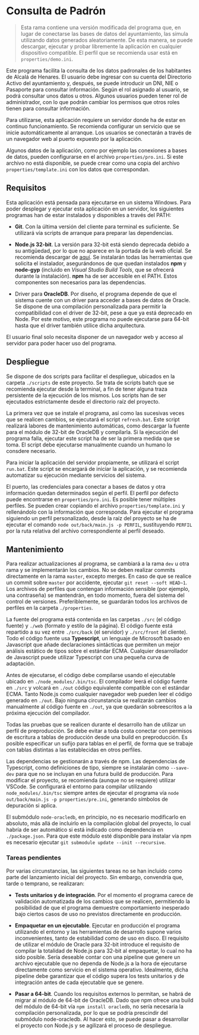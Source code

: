 # Consulta de Padrón

> Esta rama contiene una versión modificada del programa que, en lugar de conectarse las bases de datos del ayuntamiento, las simula utilizando datos generados aleatoriamente. De esta manera, se puede descargar, ejecutar y probar libremente la aplicación en cualquier dispositivo compatible. El perfil que se recomienda usar está en `properties/demo.ini`.

Este programa facilita la consulta de los datos padronales de los habitantes de Alcalá de Henares. El usuario debe ingresar con su cuenta del Directorio Activo del ayuntamiento y, después, se puede introducir un DNI, NIE o Pasaporte para consultar información. Según el rol asignado al usuario, se podrá consultar unos datos u otros. Algunos usuarios pueden tener rol de administrador, con lo que podrán cambiar los permisos que otros roles tienen para consultar información.

Para utilizarse, esta aplicación requiere un servidor donde ha de estar en continuo funcionamiento. Se recomienda configurar un servicio que se inicie automáticamente al arranque. Los usuarios se conectarán a través de un navegador web al puerto expuesto por la aplicación.

Algunos datos de la aplicación, como por ejemplo las conexiones a bases de datos, pueden configurarse en el archivo `properties/pro.ini`. Si este archivo no está disponible, se puede crear como una copia del archivo `properties/template.ini` con los datos que correspondan.


## Requisitos

Esta aplicación está pensada para ejecutarse en un sistema Windows. Para poder desplegar y ejecutar esta aplicación en un servidor, los siguientes programas han de estar instalados y disponibles a través del PATH:

* **Git**. Con la última versión del cliente para terminal es suficiente. Se utilizará vía scripts de arranque para preparar las dependencias.

* **Node.js 32-bit**. La versión para 32-bit está siendo deprecada debido a su antigüedad, por lo que no aparece en la portada de la web oficial. Se recomienda descargar de [aquí](https://nodejs.org/dist/v18.15.0/node-v18.15.0-x86.msi). Se instalarán todas las herramientas que solicita el instalador, asegurándonos de que quedan instalados **npm** y **node-gyp** (incluido en *Visual Studio Build Tools*, que se ofrecerá durante la instalación). **npm** ha de ser accesible en el PATH. Estos componentes son necesarios para las dependencias.

* Driver para **OracleDB**. Por diseño, el programa depende de que el sistema cuente con un driver para acceder a bases de datos de Oracle. Se dispone de una compilación personalizada para permitir la compatibilidad con el driver de 32-bit, pese a que ya está deprecado en Node. Por este motivo, este programa no puede ejecutarse para 64-bit hasta que el driver también utilice dicha arquitectura.

El usuario final solo necesita disponer de un navegador web y acceso al servidor para poder hacer uso del programa.

## Despliegue

Se dispone de dos scripts para facilitar el despliegue, ubicados en la carpeta `./scripts` de este proyecto. Se trata de scripts batch que se recomienda ejecutar desde la terminal, a fin de tener alguna traza persistente de la ejecución de los mismos. Los scripts han de ser ejecutados estrictamente desde el directorio raíz del proyecto.

La primera vez que se instale el programa, así como las sucesivas veces que se realicen cambios, se ejecutará el script `refresh.bat`. Este script realizará labores de mantenimiento automáticas, como descargar la fuente para el módulo de 32-bit de OracleDB y compilarla. Si la ejecución del programa falla, ejecutar este script ha de ser la primera medida que se toma. El script debe ejecutarse manualmente cuando un humano lo consdere necesario.

Para iniciar la aplicación del servidor propiamente, se utilizará el script `run.bat`. Este script se encargará de iniciar la aplicación, y se recomienda automatizar su ejecución mediante servicios del sistema.

El puerto, las credenciales para conectar a bases de datos y otra información quedan determinados según el perfil. El perfil por defecto puede encontrarse en `properties/pro.ini`. Es posible tener múltiples perfiles. Se pueden crear copiando el archivo
`properties/template.ini` y rellenándolo con la información que corresponda. Para
ejecutar el programa siguiendo un perfil personalizado, desde la raíz del proyecto
se ha de ejecutar el comando `node out/back/main.js -p PERFIL`, sustituyendo `PERFIL` por la ruta relativa del archivo correspondiente al perfil deseado.

## Mantenimiento

Para realizar actualizaciones al programa, se cambiará a la rama `dev` u otra rama y se implementarán los cambios. No se deben realizar commits directamente en la rama `master`, excepto merges. En caso de que se realice un commit sobre `master` por accidente, ejecutar `git reset --soft HEAD~1`. Los archivos de perfiles que contengan información sensible (por ejemplo, una contraseña) se mantendrán, en todo momento, fuera del sistema del control de versiones. Preferiblemente, se guardarán todos los archivos de perfiles en la carpeta `./properties`.

La fuente del programa está contenida en las carpetas `./src` (el código fuente) y `./web` (formato y estilo de la página). El código fuente está repartido a su vez entre `./src/back` (el servidor) y `./src/front` (el cliente). Todo el código fuente usa **Typescript**, un lenguaje de Microsoft basado en Javascript que añade declaraciones sintácticas que permiten un mejor análisis estático de tipos sobre el estándar ECMA. Cualquier desarrollador de Javascript puede utilizar Typescript con una pequeña curva de adaptación.

Antes de ejecutarse, el código debe compilarse usando el ejecutable ubicado en `./node_modules/.bin/tsc`. El compilador leerá el código fuente en `./src` y volcará en `./out` código equivalente compatible con el estándar ECMA. Tanto Node.js como cualquier navegador web pueden leer el código generado en `./out`. Bajo ninguna circunstancia se realizarán cambios manualmente al código fuente en `./out`, ya que quedarán sobreescritos a la próxima ejecución del compilador.

Todas las pruebas que se realicen durante el desarrollo han de utilizar un perfil de preproducción. Se debe evitar a toda costa conectar con permisos de escritura a tablas de producción desde una build en preproducción. Es posible especificar un sufijo para tablas en el perfil, de forma que se trabaje con tablas distintas a las establecidas en otros perfiles.

Las dependencias se gestionarán a través de npm. Las dependencias de Typescript, como definiciones de tipo, siempre se instalarán como `--save-dev` para que no se incluyan en una futura build de producción. Para modificar el proyecto, se recomienda (aunque no se requiere) utilizar VSCode. Se configurará el entorno para compilar utilizando `node_modules/.bin/tsc` siempre antes de ejecutar el programa vía `node out/back/main.js -p properties/pre.ini`, generando símbolos de depuración si aplica.

El submódulo `node-oracledb`, en principio, no es necesario modificarlo en absoluto, más allá de incluirlo en la compilación global del proyecto, lo cual habría de ser automático si está indicado como dependencia en `./package.json`. Para que este módulo esté disponible para instalar vía npm es necesario ejecutar `git submodule update --init --recursive`.

### Tareas pendientes

Por varias circunstancias, las siguientes tareas no se han incluido como parte del lanzamiento inicial del proyecto. Sin embargo, convendría que, tarde o temprano, se realizaran:

* **Tests unitarios y de integración**. Por el momento el programa carece de validación automatizada de los cambios que se realicen, permitiendo la posibilidad de que el programa demuestre comportamiento inesperado bajo ciertos casos de uso no previstos directamente en producción.

* **Empaquetar en un ejecutable**. Ejecutar en producción el programa utilizando el entorno y las herramientas de desarrollo supone varios inconvenientes, tanto de estabilidad como de uso en disco. El requisito de utilizar el módulo de Oracle para 32-bit introduce el requisito de compilar la totalidad de Node.js para 32-bit al empaquetar, lo cual no ha sido posible. Sería deseable contar con una pipeline que genere un archivo ejecutable que no dependa de Node.js a la hora de ejecutarse directamente como servicio en el sistema operativo. Idealmente, dicha pipeline debe garantizar que el código supera los tests unitarios y de integración antes de cada ejecutable que se genere.

* **Pasar a 64-bit**. Cuando los requisitos externos lo permitan, se habrá de migrar al módulo de 64-bit de OracleDB. Dado que npm ofrece una build del módulo de 64-bit vía `npm install oracledb`, no sería necesaria la compilación personalizada, por lo que se podría prescindir del submódulo node-oracledb. Al hacer esto, se puede pasar a desarrollar el proyecto con Node.js y se agilizará el proceso de despliegue.